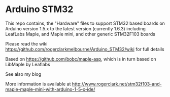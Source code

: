 Arduino STM32
=============

This repo contains, the "Hardware" files to support STM32 based boards on Arduino version 1.5.x to the latest version (currently 1.6.3)  including LeafLabs Maple, and Maple mini, and other generic STM32F103 boards

Please read the wiki  https://github.com/rogerclarkmelbourne/Arduino_STM32/wiki for full details

Based on https://github.com/bobc/maple-asp, which is in turn based on LibMaple by Leaflabs

See also my blog

More information is available at http://www.rogerclark.net/stm32f103-and-maple-maple-mini-with-arduino-1-5-x-ide/
